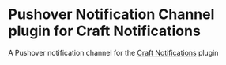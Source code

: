 # Pushover Notification Channel plugin for Craft Notifications

A Pushover notification channel for the [Craft Notifications](https://github.com/rias500/craft-notifications) plugin
